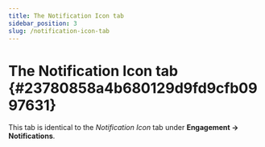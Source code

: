 ```yaml
---
title: The Notification Icon tab
sidebar_position: 3
slug: /notification-icon-tab
---
```




# **The Notification Icon tab** {#23780858a4b680129d9fd9cfb0997631}


This tab is identical to the _Notification Icon_ tab under **Engagement → Notifications**.

